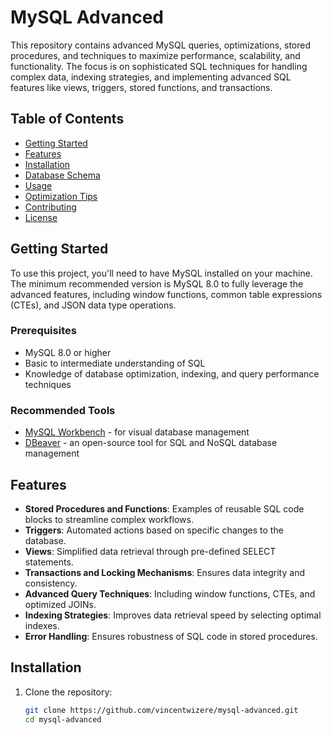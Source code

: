 # MySQL Advanced

This repository contains advanced MySQL queries, optimizations, stored procedures, and techniques to maximize performance, scalability, and functionality. The focus is on sophisticated SQL techniques for handling complex data, indexing strategies, and implementing advanced SQL features like views, triggers, stored functions, and transactions. 

## Table of Contents

- [Getting Started](#getting-started)
- [Features](#features)
- [Installation](#installation)
- [Database Schema](#database-schema)
- [Usage](#usage)
- [Optimization Tips](#optimization-tips)
- [Contributing](#contributing)
- [License](#license)

## Getting Started

To use this project, you'll need to have MySQL installed on your machine. The minimum recommended version is MySQL 8.0 to fully leverage the advanced features, including window functions, common table expressions (CTEs), and JSON data type operations.

### Prerequisites

- MySQL 8.0 or higher
- Basic to intermediate understanding of SQL
- Knowledge of database optimization, indexing, and query performance techniques

### Recommended Tools

- [MySQL Workbench](https://dev.mysql.com/downloads/workbench/) - for visual database management
- [DBeaver](https://dbeaver.io/) - an open-source tool for SQL and NoSQL database management

## Features

- **Stored Procedures and Functions**: Examples of reusable SQL code blocks to streamline complex workflows.
- **Triggers**: Automated actions based on specific changes to the database.
- **Views**: Simplified data retrieval through pre-defined SELECT statements.
- **Transactions and Locking Mechanisms**: Ensures data integrity and consistency.
- **Advanced Query Techniques**: Including window functions, CTEs, and optimized JOINs.
- **Indexing Strategies**: Improves data retrieval speed by selecting optimal indexes.
- **Error Handling**: Ensures robustness of SQL code in stored procedures.

## Installation

1. Clone the repository:
   ```bash
   git clone https://github.com/vincentwizere/mysql-advanced.git
   cd mysql-advanced
